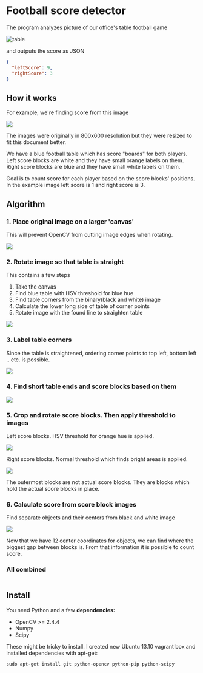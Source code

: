# Football score detector

The program analyzes picture of our office's table football game

![table](docs/table.jpg)

and outputs the score as JSON

```json
{
  "leftScore": 9,
  "rightScore": 3
}
```

## How it works

For example, we're finding score from this image

![](docs/algorithm/testdata.jpg)

The images were originally in 800x600 resolution but they were resized to fit this document better.

We have a blue football table which has score "boards" for both players. Left score blocks are white and they have small orange labels on them. Right score blocks are blue and they have small white labels on them.

Goal is to count score for each player based on the score blocks' positions. In the example image left score is 1 and right score is 3.

## Algorithm

### **1. Place original image on a larger 'canvas'**

This will prevent OpenCV from cutting image edges when rotating.

![](docs/algorithm/large.jpg)

### **2. Rotate image so that table is straight**

This contains a few steps

1. Take the canvas
2. Find blue table with HSV threshold for blue hue
3. Find table corners from the binary(black and white) image
4. Calculate the lower long side of table of corner points
5. Rotate image with the found line to straighten table

![](docs/algorithm/straighten_table.gif)

### **3. Label table corners**

Since the table is straightened, ordering corner points to top left, bottom left .. etc. is possible.

![](docs/algorithm/label_corners.gif)

### **4. Find short table ends and score blocks based on them**

![](docs/algorithm/find_score_blocks.gif)

### **5. Crop and rotate score blocks. Then apply threshold to images**

Left score blocks. HSV threshold for orange hue is applied.

![](docs/algorithm/left_threshold.gif)

Right score blocks. Normal threshold which finds bright areas is applied.

![](docs/algorithm/right_threshold.gif)

The outermost blocks are not actual score blocks. They are blocks which hold the actual score blocks in place.

### **6. Calculate score from score block images**

Find separate objects and their centers from black and white image

![](docs/algorithm/centers_left.jpg)

Now that we have 12 center coordinates for objects, we can find where the biggest gap between blocks is. From that information it is possible to count score.

### All combined

<p align="center">
  <img src="https://github.com/kimmobrunfeldt/football-score-detector/blob/master/docs/algorithm/algorithm.gif?raw=true" alt=""/>
</p>

## Install

You need Python and a few **dependencies:**

- OpenCV >= 2.4.4
- Numpy
- Scipy

These might be tricky to install. I created new Ubuntu 13.10 vagrant box and installed dependencies with apt-get:

    sudo apt-get install git python-opencv python-pip python-scipy

